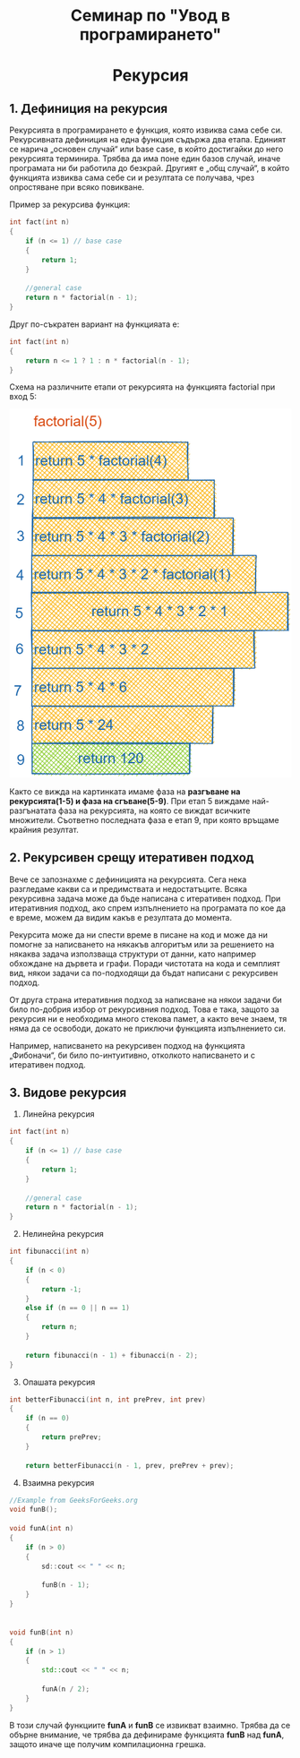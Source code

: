 # <center> **Семинар по "Увод в програмирането"** </center>

# <center>**Рекурсия**</center>

## **1. Дефиниция на рекурсия**

Рекурсията в програмирането е функция, която извиква сама себе си. Рекурсивната дефиниция на една функция съдържа два етапа. Единият се нарича „основен случай“ или base case, в който достигайки до него рекурсията терминира. Трябва да има поне един базов случай, иначе програмата ни би работила до безкрай. Другият е „общ случай“, в който функцията извиква сама себе си и резултата се получава, чрез опростяване при всяко повикване.

Пример за рекурсива функция:

```cpp
int fact(int n)
{
    if (n <= 1) // base case
    {
        return 1;
    }

    //general case
    return n * factorial(n - 1);
}
```

Друг по-съкратен вариант на функцияата е:

```cpp
int fact(int n)
{
    return n <= 1 ? 1 : n * factorial(n - 1);
}
```

Схема на различните етапи от рекурсията на функцията factorial при вход 5:

![recursion](images/recursionSchema.png)

Както се вижда на картинката имаме фаза на **разгъване на рекурсията(1-5) и фаза на сгъване(5-9)**. При етап 5 виждаме най-разгънатата фаза на рекурсията, на която се виждат всичките множители. Съответно последната фаза е етап 9, при която връщаме крайния резултат.

## **2. Рекурсивен срещу итеративен подход**

Вече се запознахме с дефиницията на рекурсията. Сега нека разгледаме какви са и предимствата и недостатъците. Всяка рекурсивна задача може да бъде написана с итеративен подход. При итеративния подход, ако спрем изпълнението на програмата по кое да е време, можем да видим какъв е резултата до момента.

Рекурсита може да ни спести време в писане на код и може да ни помогне за написването на някакъв алгоритъм или за решението на някаква задача използваща структури от данни, като например обхождане на дървета и графи. Поради чистотата на кода и семплият вид, някои задачи са по-подходящи да бъдат написани с рекурсивен подход.

От друга страна итеративния подход за написване на някои задачи би било по-добрия избор от рекурсивния подход. Това е така, защото за рекурсия ни е необходима много стекова памет, а както вече знаем, тя няма да се освободи, докато не приключи функцията изпълнението си.

Например, написването на рекурсивен подход на функцията „Фибоначи“, би било по-интуитивно, отколкото написването и с итеративен подход.

## **3. Видове рекурсия**

1. Линейна рекурсия

```cpp
int fact(int n)
{
    if (n <= 1) // base case
    {
        return 1;
    }

    //general case
    return n * factorial(n - 1);
}
```

2. Нелинейна рекурсия

```cpp
int fibunacci(int n)
{
	if (n < 0)
	{
		return -1;
	}
	else if (n == 0 || n == 1)
	{
		return n;
	}

	return fibunacci(n - 1) + fibunacci(n - 2);
}
```

3. Опашата рекурсия

```cpp
int betterFibunacci(int n, int prePrev, int prev)
{
	if (n == 0)
	{
		return prePrev;
	}

	return betterFibunacci(n - 1, prev, prePrev + prev);
```

4. Взаимна рекурсия

```cpp
//Example from GeeksForGeeks.org
void funB();

void funA(int n)
{
    if (n > 0)
    {
        sd::cout << " " << n;

        funB(n - 1);
    }
}


void funB(int n)
{
    if (n > 1)
    {
        std::cout << " " << n;

        funA(n / 2);
    }
}
```

В този случай функциите **funA** и **funB** се извикват взаимно. Трябва да се обърне внимание, че трябва да дефинираме функцията **funB** над **funA**, защото иначе ще получим компилационна грешка.
